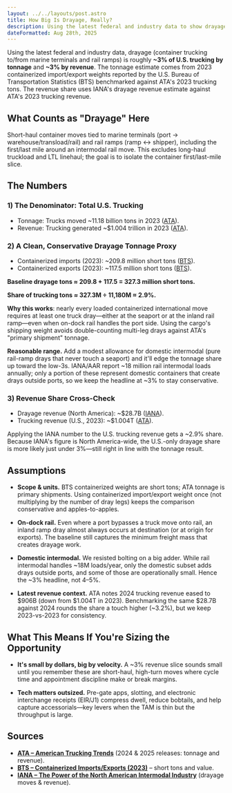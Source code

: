 ```yaml
---
layout: ../../layouts/post.astro
title: How Big Is Drayage, Really?
description: Using the latest federal and industry data to show drayage is roughly 3% of U.S. trucking by tonnage and revenue
dateFormatted: Aug 28th, 2025
---
```


Using the latest federal and industry data, drayage (container trucking to/from marine terminals and rail ramps) is roughly **~3% of U.S. trucking by tonnage** and **~3% by revenue**. The tonnage estimate comes from 2023 containerized import/export weights reported by the U.S. Bureau of Transportation Statistics (BTS) benchmarked against ATA's 2023 trucking tons. The revenue share uses IANA's drayage revenue estimate against ATA's 2023 trucking revenue.

## What Counts as "Drayage" Here

Short-haul container moves tied to marine terminals (port → warehouse/transload/rail) and rail ramps (ramp ↔ shipper), including the first/last mile around an intermodal rail move. This excludes long-haul truckload and LTL linehaul; the goal is to isolate the container first/last-mile slice.

## The Numbers

### 1) The Denominator: Total U.S. Trucking

- Tonnage: Trucks moved ~11.18 billion tons in 2023 ([ATA](https://www.trucking.org/news-insights/ata-american-trucking-trends-2024?utm_source=chatgpt.com)).
- Revenue: Trucking generated ~$1.004 trillion in 2023 ([ATA](https://www.trucking.org/news-insights/ata-american-trucking-trends-2025?utm_source=chatgpt.com)).

### 2) A Clean, Conservative Drayage Tonnage Proxy

- Containerized imports (2023): ~209.8 million short tons ([BTS](https://data.bts.gov/stories/s/Containerized-Imports-at-US-Ports/p3bt-a5up/?utm_source=chatgpt.com)).
- Containerized exports (2023): ~117.5 million short tons ([BTS](https://data.bts.gov/stories/s/Containerized-Exports-at-US-Ports/38t4-dnq3/?utm_source=chatgpt.com)).

**Baseline drayage tons ≈ 209.8 + 117.5 = 327.3 million short tons.**

**Share of trucking tons ≈ 327.3M ÷ 11,180M ≈ 2.9%.**

**Why this works**: nearly every loaded containerized international move requires at least one truck dray—either at the seaport or at the inland rail ramp—even when on-dock rail handles the port side. Using the cargo's shipping weight avoids double-counting multi-leg drays against ATA's "primary shipment" tonnage.

**Reasonable range.** Add a modest allowance for domestic intermodal (pure rail-ramp drays that never touch a seaport) and it'll edge the tonnage share up toward the low-3s. IANA/AAR report ~18 million rail intermodal loads annually; only a portion of these represent domestic containers that create drays outside ports, so we keep the headline at ~3% to stay conservative.

### 3) Revenue Share Cross-Check

- Drayage revenue (North America): ~$28.7B ([IANA](https://intermodal.org/what-intermodal?utm_source=chatgpt.com)).
- Trucking revenue (U.S., 2023): ~$1.004T ([ATA](https://www.trucking.org/news-insights/ata-american-trucking-trends-2025?utm_source=chatgpt.com)).

Applying the IANA number to the U.S. trucking revenue gets a ~2.9% share. Because IANA's figure is North America-wide, the U.S.-only drayage share is more likely just under 3%—still right in line with the tonnage result.

## Assumptions

- **Scope & units.** BTS containerized weights are short tons; ATA tonnage is primary shipments. Using containerized import/export weight once (not multiplying by the number of dray legs) keeps the comparison conservative and apples-to-apples.

- **On-dock rail.** Even where a port bypasses a truck move onto rail, an inland ramp dray almost always occurs at destination (or at origin for exports). The baseline still captures the minimum freight mass that creates drayage work.

- **Domestic intermodal.** We resisted bolting on a big adder. While rail intermodal handles ~18M loads/year, only the domestic subset adds drays outside ports, and some of those are operationally small. Hence the ~3% headline, not 4–5%.

- **Latest revenue context.** ATA notes 2024 trucking revenue eased to $906B (down from $1.004T in 2023). Benchmarking the same $28.7B against 2024 rounds the share a touch higher (~3.2%), but we keep 2023-vs-2023 for consistency.

## What This Means If You're Sizing the Opportunity

- **It's small by dollars, big by velocity.** A ~3% revenue slice sounds small until you remember these are short-haul, high-turn moves where cycle time and appointment discipline make or break margins.

- **Tech matters outsized.** Pre-gate apps, slotting, and electronic interchange receipts (EIR/J1) compress dwell, reduce bobtails, and help capture accessorials—key levers when the TAM is thin but the throughput is large.

## Sources

- **[ATA – American Trucking Trends](https://www.trucking.org/news-insights/ata-american-trucking-trends-2024?utm_source=chatgpt.com)** (2024 & 2025 releases: tonnage and revenue).
- **[BTS – Containerized Imports/Exports (2023)](https://data.bts.gov/stories/s/Containerized-Imports-at-US-Ports/p3bt-a5up/?utm_source=chatgpt.com)** – short tons and value.
- **[IANA – The Power of the North American Intermodal Industry](https://intermodal.org/what-intermodal?utm_source=chatgpt.com)** (drayage moves & revenue).
